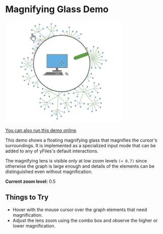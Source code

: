 <!--
 //////////////////////////////////////////////////////////////////////////////
 // @license
 // This file is part of yFiles for HTML.
 // Use is subject to license terms.
 //
 // Copyright (c) by yWorks GmbH, Vor dem Kreuzberg 28,
 // 72070 Tuebingen, Germany. All rights reserved.
 //
 //////////////////////////////////////////////////////////////////////////////
-->
# Magnifying Glass Demo

<img src="../../../doc/demo-thumbnails/magnifying-glass.webp" alt="demo-thumbnail" height="320"/>

[You can also run this demo online](https://www.yworks.com/demos/input/magnifying-glass/).

This demo shows a floating magnifying glass that magnifies the cursor's surroundings. It is implemented as a specialized input mode that can be added to any of yFiles's default interactions.

The magnifying lens is visible only at low zoom levels `(< 0.7)` since otherwise the graph is large enough and details of the elements can be distinguished even without magnification.

**Current zoom level:** 0.5

## Things to Try

- Hover with the mouse cursor over the graph elements that need magnification.
- Adjust the lens zoom using the combo box and observe the higher or lower magnification.
